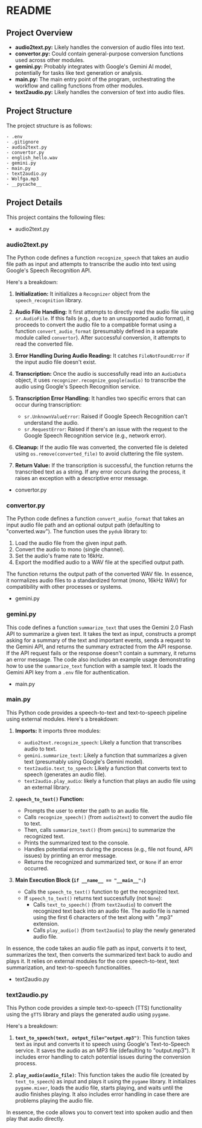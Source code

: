 # README

## Project Overview

*   **audio2text.py:** Likely handles the conversion of audio files into text.
*   **convertor.py:** Could contain general-purpose conversion functions used across other modules.
*   **gemini.py:** Probably integrates with Google's Gemini AI model, potentially for tasks like text generation or analysis.
*   **main.py:** The main entry point of the program, orchestrating the workflow and calling functions from other modules.
*   **text2audio.py:** Likely handles the conversion of text into audio files.


## Project Structure

The project structure is as follows:

```
- .env
- .gitignore
- audio2text.py
- convertor.py
- english_hello.wav
- gemini.py
- main.py
- text2audio.py
- Wolfga.mp3
- __pycache__
```

## Project Details

This project contains the following files:

- audio2text.py
### audio2text.py
The Python code defines a function `recognize_speech` that takes an audio file path as input and attempts to transcribe the audio into text using Google's Speech Recognition API.

Here's a breakdown:

1. **Initialization:** It initializes a `Recognizer` object from the `speech_recognition` library.

2. **Audio File Handling:** It first attempts to directly read the audio file using `sr.AudioFile`. If this fails (e.g., due to an unsupported audio format), it proceeds to convert the audio file to a compatible format using a function `convert_audio_format` (presumably defined in a separate module called `convertor`).  After successful conversion, it attempts to read the converted file.

3. **Error Handling During Audio Reading:**  It catches `FileNotFoundError` if the input audio file doesn't exist.

4. **Transcription:**  Once the audio is successfully read into an `AudioData` object, it uses `recognizer.recognize_google(audio)` to transcribe the audio using Google's Speech Recognition service.

5. **Transcription Error Handling:** It handles two specific errors that can occur during transcription:
   - `sr.UnknownValueError`: Raised if Google Speech Recognition can't understand the audio.
   - `sr.RequestError`:  Raised if there's an issue with the request to the Google Speech Recognition service (e.g., network error).

6. **Cleanup:** If the audio file was converted, the converted file is deleted using `os.remove(converted_file)` to avoid cluttering the file system.

7. **Return Value:** If the transcription is successful, the function returns the transcribed text as a string. If any error occurs during the process, it raises an exception with a descriptive error message.


- convertor.py
### convertor.py
The Python code defines a function `convert_audio_format` that takes an input audio file path and an optional output path (defaulting to "converted.wav"). The function uses the `pydub` library to:

1.  Load the audio file from the given input path.
2.  Convert the audio to mono (single channel).
3.  Set the audio's frame rate to 16kHz.
4.  Export the modified audio to a WAV file at the specified output path.

The function returns the output path of the converted WAV file. In essence, it normalizes audio files to a standardized format (mono, 16kHz WAV) for compatibility with other processes or systems.


- gemini.py
### gemini.py
This code defines a function `summarize_text` that uses the Gemini 2.0 Flash API to summarize a given text.  It takes the text as input, constructs a prompt asking for a summary of the text and important events, sends a request to the Gemini API, and returns the summary extracted from the API response. If the API request fails or the response doesn't contain a summary, it returns an error message.  The code also includes an example usage demonstrating how to use the `summarize_text` function with a sample text. It loads the Gemini API key from a `.env` file for authentication.


- main.py
### main.py
This Python code provides a speech-to-text and text-to-speech pipeline using external modules. Here's a breakdown:

1. **Imports:** It imports three modules:
   - `audio2text.recognize_speech`:  Likely a function that transcribes audio to text.
   - `gemini.summarize_text`: Likely a function that summarizes a given text (presumably using Google's Gemini model).
   - `text2audio.text_to_speech`:  Likely a function that converts text to speech (generates an audio file).
   - `text2audio.play_audio`: likely a function that plays an audio file using an external library.

2. **`speech_to_text()` Function:**
   - Prompts the user to enter the path to an audio file.
   - Calls `recognize_speech()` (from `audio2text`) to convert the audio file to text.
   - Then, calls `summarize_text()` (from `gemini`) to summarize the recognized text.
   - Prints the summarized text to the console.
   - Handles potential errors during the process (e.g., file not found, API issues) by printing an error message.
   - Returns the recognized and summarized text, or `None` if an error occurred.

3. **Main Execution Block (`if __name__ == "__main__":`)**
   - Calls the `speech_to_text()` function to get the recognized text.
   - If `speech_to_text()` returns text successfully (not `None`):
     - Calls `text_to_speech()` (from `text2audio`) to convert the recognized text back into an audio file.  The audio file is named using the first 6 characters of the text along with ".mp3" extension.
     - Calls `play_audio()` (from `text2audio`) to play the newly generated audio file.

In essence, the code takes an audio file path as input, converts it to text, summarizes the text, then converts the summarized text back to audio and plays it.  It relies on external modules for the core speech-to-text, text summarization, and text-to-speech functionalities.


- text2audio.py
### text2audio.py
This Python code provides a simple text-to-speech (TTS) functionality using the `gTTS` library and plays the generated audio using `pygame`.

Here's a breakdown:

1. **`text_to_speech(text, output_file="output.mp3")`**: This function takes text as input and converts it to speech using Google's Text-to-Speech service. It saves the audio as an MP3 file (defaulting to "output.mp3"). It includes error handling to catch potential issues during the conversion process.

2. **`play_audio(audio_file)`**: This function takes the audio file (created by `text_to_speech`) as input and plays it using the `pygame` library.  It initializes `pygame.mixer`, loads the audio file, starts playing, and waits until the audio finishes playing.  It also includes error handling in case there are problems playing the audio file.

In essence, the code allows you to convert text into spoken audio and then play that audio directly.


